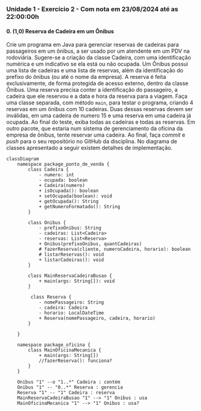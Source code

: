 ### Unidade 1 - Exercício 2 - Com nota em 23/08/2024 até as 22:00:00h

#### 0. (1,0) Reserva de Cadeira em um Ônibus

Crie um programa em Java para gerenciar reservas de cadeiras para passageiros em um ônibus, a ser usado por um atendente em um PDV na rodoviária. Sugere-se a criação da classe Cadeira, com uma identificação numérica e um indicativo se ela está ou não ocupada. Um Ônibus possui uma lista de cadeiras e uma lista de reservas, além da identificação do prefixo do ônibus (ou até o nome da empresa). A reserva é feita exclusivamente, de forma protegida de acesso externo, dentro da classe Ônibus. Uma reserva precisa conter a identificação do passageiro, a cadeira que ele reservou e a data e hora da reserva para a viagem. Faça uma classe separada, com método ```main```, para testar o programa, criando 4 reservas em um ônibus com 10 cadeiras. Duas dessas reservas devem ser inválidas, em uma cadeira de numero 15 e uma reserva em uma cadeira já ocupada. Ao final do teste, exiba todas as cadeiras e todas as reservas. Em outro pacote, que estaria num sistema de gerenciamento da oficina da empresa de ônibus, tente reservar uma cadeira. Ao final, faça _commit_ e _push_ para o seu repositório no GitHub da disciplina. No diagrama de classes apresentado a seguir existem detalhes de implementação.

```mermaid
classDiagram
    namespace package_ponto_de_venda {
        class Cadeira {
            - numero: int
            - ocupada: boolean
            + Cadeira(numero)
            + isOcupada(): boolean
            + setOcupada(boolean): void
            + getOcupada(): String
            + getNumeroFormatado(): String
        }

        class Onibus {
            - prefixoOnibus: String
            - cadeiras: List<Cadeira>
            - reservas: List<Reserva>
            + Onibus(prefixoOnibus, quantCadeiras)
            # fazerReserva(cliente, numeroCadeira, horario): boolean
            # listarReservas(): void
            + listarCadeiras(): void
        }

        class MainReservaCadeiraBusao {
            + main(args: String[]): void
        }

         class Reserva {
            - nomePassageiro: String
            - cadeira: Cadeira
            - horario: LocalDateTime
            + Reserva(nomePassageiro, cadeira, horario)
        }

    }

    namespace package_oficina {
        class MainOficinaMecanica {
            + main(args: String[])
            //fazerReserva(): funciona?
        }
    }

    Onibus "1" --o "1..*" Cadeira : contém
    Onibus "1" -- "0..*" Reserva : gerencia
    Reserva "1" -- "1" Cadeira : reserva
    MainReservaCadeiraBusao "1" --> "1" Onibus : usa
    MainOficinaMecanica "1" --> "1" Onibus : usa?
```
